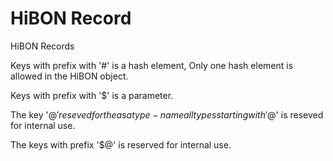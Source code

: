 # HiBON Record #

HiBON Records

Keys with prefix with '#' is a hash element, Only one hash element  is allowed in the HiBON object.

Keys with prefix with '$' is a parameter.

The key '$@' reseved for the as a type-name all types starting with '$@' is reseved for internal use.



The keys with prefix '$@' is reserved for internal use.






